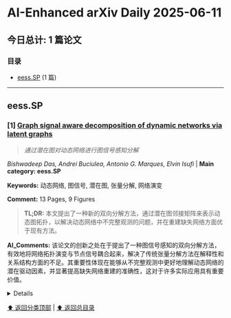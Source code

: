 # AI-Enhanced arXiv Daily 2025-06-11

<a id='toc'></a>
## 今日总计: 1 篇论文
### 目录
- [eess.SP](#eesssp) (1 篇)

---
<a id='eesssp'></a>
## eess.SP 

### [1] [Graph signal aware decomposition of dynamic networks via latent graphs](https://arxiv.org/abs/2506.08519)
> *通过潜在图对动态网络进行图信号感知分解*

*Bishwadeep Das, Andrei Buciulea, Antonio G. Marques, Elvin Isufi* | **Main category: eess.SP**

**Keywords:** 动态网络, 图信号, 潜在图, 张量分解, 网络演变

**Comment:** 13 Pages, 9 Figures

> **TL;DR:** 本文提出了一种新的双向分解方法，通过潜在图邻接矩阵来表示动态图拓扑，以解决动态网络中不完整观测的问题，并在重建缺失网络方面优于现有方法。

**AI_Comments:** 该论文的创新之处在于提出了一种图信号感知的双向分解方法，有效地将网络拓扑演变与节点信号耦合起来，解决了传统张量分解方法在解释性和关系结构方面的不足。其重要性体现在能够从不完整观测中更好地理解动态网络的潜在驱动因素，并显著提高缺失网络重建的准确性，这对于许多实际应用具有重要价值。

<details>
  <summary>Details</summary>

**Motivation:** 由于实际限制、隐私问题或故障，我们经常只能观察到拓扑演变和相关信号的一小部分，这不仅阻碍了下游任务，也限制了我们对网络演变的分析。现有基于张量的方法提取的嵌入通常缺乏关系结构，并且是独立于节点信号获得的，这降低了解释性并忽视了拓扑和信号之间的耦合。

**Method:** 本文提出了一种新颖的双向分解方法来表示动态图拓扑，其中结构演变通过潜在图邻接矩阵的线性组合来捕获，反映了拓扑和信号的整体联合演变。利用时空数据，通过交替最小化来估计潜在邻接矩阵及其时间尺度特征，并证明该方法收敛于一个驻点。

**Result:** 数值结果表明，所提出的方法能够恢复单独和集体表达的潜在图，在重建缺失网络方面优于标准的基于张量的分解方法和基于信号的拓扑识别方法，尤其是在观测受限的情况下。

**Conclusion:** 本文提出的方法通过捕获拓扑和信号的联合演变，有效地从不完整的观测数据中恢复了动态网络的潜在驱动因素，显著提高了缺失网络的重建性能。

> **ai_Abstract:** 本文提出了一种新颖的双向分解方法来解决动态网络中不完整观测所带来的挑战。该方法通过潜在图邻接矩阵的线性组合来建模动态图拓扑的演变，从而捕获拓扑和节点信号之间的耦合关系。通过交替最小化进行估计，该方法能够恢复具有表达力的潜在图，并在重建缺失网络方面，尤其是在数据受限的情况下，显著优于传统的张量分解和信号拓扑识别方法。

> **摘要翻译:** 网络上和网络中的动态分别指拓扑结构和节点相关信号的变化，这在许多社会技术系统（包括社交、生物和基础设施网络）中普遍存在。由于实际限制、隐私问题或故障，我们经常只能观察到拓扑演变和相关信号的一小部分，这不仅阻碍了下游任务，也限制了我们对网络演变的分析。这些方面可以通过将我们的注意力转移到网络演变的潜在驱动因素上来缓解，这些驱动因素可以通过低秩张量分解自然地揭示。基于张量的方法提供了一种强大的手段，通过低秩分解揭示网络演变的潜在因素。然而，提取的嵌入通常缺乏关系结构，并且是独立于节点信号获得的。这种脱节降低了嵌入的解释性，并忽视了拓扑和信号之间的耦合。为了解决这些限制，我们提出了一种新颖的双向分解方法来表示动态图拓扑，其中结构演变通过潜在图邻接矩阵的线性组合来捕获，反映了拓扑和信号的整体联合演变。利用时空数据，我们通过交替最小化来估计潜在邻接矩阵及其时间尺度特征，并证明我们的方法收敛于一个驻点。数值结果表明，所提出的方法能够恢复单独和集体表达的潜在图，在重建缺失网络方面优于标准的基于张量的分解方法和基于信号的拓扑识别方法，尤其是在观测受限的情况下。

</details>

[⬆️ 返回分类顶部](#eesssp) | [⬆️ 返回总目录](#toc)

